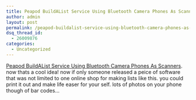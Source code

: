 ```yaml
---
title: Peapod BuildAList Service Using Bluetooth Camera Phones As Scanners
author: admin
layout: post
permalink: /peapod-buildalist-service-using-bluetooth-camera-phones-as-scanners/
dsq_thread_id:
  - 26009876
categories:
  - Uncategorized
---
```

[Peapod BuildAList Service Using Bluetooth Camera Phones As Scanners][1]. now thats a cool idea! now if only someone released a peice of software that was not limited to one online shop for making lists like this. you could print it out and make life easer for your self. lots of photos on your phone though of bar codes&#8230;

 [1]: http://www.blueserker.com/html/modules.php?op=modload&name=News&file=article&sid=132